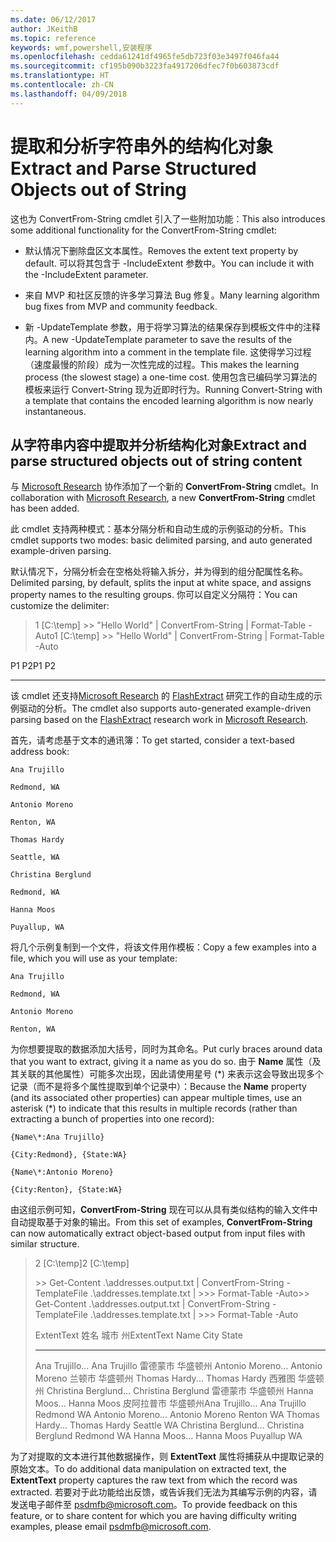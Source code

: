 ```yaml
---
ms.date: 06/12/2017
author: JKeithB
ms.topic: reference
keywords: wmf,powershell,安装程序
ms.openlocfilehash: cedda61241df4965fe5db723f03e3497f046fa44
ms.sourcegitcommit: cf195b090b3223fa4917206dfec7f0b603873cdf
ms.translationtype: HT
ms.contentlocale: zh-CN
ms.lasthandoff: 04/09/2018
---
```

# <a name="extract-and-parse-structured-objects-out-of-string"></a><span data-ttu-id="68bdb-102">提取和分析字符串外的结构化对象</span><span class="sxs-lookup"><span data-stu-id="68bdb-102">Extract and Parse Structured Objects out of String</span></span>
<span data-ttu-id="68bdb-103">这也为 ConvertFrom-String cmdlet 引入了一些附加功能：</span><span class="sxs-lookup"><span data-stu-id="68bdb-103">This also introduces some additional functionality for the ConvertFrom-String cmdlet:</span></span>

-   <span data-ttu-id="68bdb-104">默认情况下删除盘区文本属性。</span><span class="sxs-lookup"><span data-stu-id="68bdb-104">Removes the extent text property by default.</span></span> <span data-ttu-id="68bdb-105">可以将其包含于 -IncludeExtent 参数中。</span><span class="sxs-lookup"><span data-stu-id="68bdb-105">You can include it with the -IncludeExtent parameter.</span></span>

-   <span data-ttu-id="68bdb-106">来自 MVP 和社区反馈的许多学习算法 Bug 修复。</span><span class="sxs-lookup"><span data-stu-id="68bdb-106">Many learning algorithm bug fixes from MVP and community feedback.</span></span>

-   <span data-ttu-id="68bdb-107">新 -UpdateTemplate 参数，用于将学习算法的结果保存到模板文件中的注释内。</span><span class="sxs-lookup"><span data-stu-id="68bdb-107">A new -UpdateTemplate parameter to save the results of the learning algorithm into a comment in the template file.</span></span> <span data-ttu-id="68bdb-108">这使得学习过程（速度最慢的阶段）成为一次性完成的过程。</span><span class="sxs-lookup"><span data-stu-id="68bdb-108">This makes the learning process (the slowest stage) a one-time cost.</span></span> <span data-ttu-id="68bdb-109">使用包含已编码学习算法的模板来运行 Convert-String 现为近即时行为。</span><span class="sxs-lookup"><span data-stu-id="68bdb-109">Running Convert-String with a template that contains the encoded learning algorithm is now nearly instantaneous.</span></span>


<a name="extract-and-parse-structured-objects-out-of-string-content"></a><span data-ttu-id="68bdb-110">从字符串内容中提取并分析结构化对象</span><span class="sxs-lookup"><span data-stu-id="68bdb-110">Extract and parse structured objects out of string content</span></span>
----------------------------------------------------------

<span data-ttu-id="68bdb-111">与 [Microsoft Research](http://research.microsoft.com/) 协作添加了一个新的 **ConvertFrom-String** cmdlet。</span><span class="sxs-lookup"><span data-stu-id="68bdb-111">In collaboration with [Microsoft Research](http://research.microsoft.com/), a new **ConvertFrom-String** cmdlet has been added.</span></span>

<span data-ttu-id="68bdb-112">此 cmdlet 支持两种模式：基本分隔分析和自动生成的示例驱动的分析。</span><span class="sxs-lookup"><span data-stu-id="68bdb-112">This cmdlet supports two modes: basic delimited parsing, and auto generated example-driven parsing.</span></span>

<span data-ttu-id="68bdb-113">默认情况下，分隔分析会在空格处将输入拆分，并为得到的组分配属性名称。</span><span class="sxs-lookup"><span data-stu-id="68bdb-113">Delimited parsing, by default, splits the input at white space, and assigns property names to the resulting groups.</span></span> <span data-ttu-id="68bdb-114">你可以自定义分隔符：</span><span class="sxs-lookup"><span data-stu-id="68bdb-114">You can customize the delimiter:</span></span>

> <span data-ttu-id="68bdb-115">1 \[C:\\temp\] &gt;&gt; "Hello World" | ConvertFrom-String | Format-Table -Auto</span><span class="sxs-lookup"><span data-stu-id="68bdb-115">1 \[C:\\temp\] &gt;&gt; "Hello World" | ConvertFrom-String | Format-Table -Auto</span></span>

<span data-ttu-id="68bdb-116">P1    P2</span><span class="sxs-lookup"><span data-stu-id="68bdb-116">P1    P2</span></span>
--    --

<span data-ttu-id="68bdb-117">该 cmdlet 还支持[Microsoft Research](http://research.microsoft.com) 的 [FlashExtract](http://research.microsoft.com/en-us/um/people/sumitg/flashextract.html) 研究工作的自动生成的示例驱动的分析。</span><span class="sxs-lookup"><span data-stu-id="68bdb-117">The cmdlet also supports auto-generated example-driven parsing based on the [FlashExtract](http://research.microsoft.com/en-us/um/people/sumitg/flashextract.html) research work in [Microsoft Research](http://research.microsoft.com).</span></span>

<span data-ttu-id="68bdb-118">首先，请考虑基于文本的通讯簿：</span><span class="sxs-lookup"><span data-stu-id="68bdb-118">To get started, consider a text-based address book:</span></span>

    Ana Trujillo

    Redmond, WA

    Antonio Moreno

    Renton, WA

    Thomas Hardy

    Seattle, WA

    Christina Berglund

    Redmond, WA

    Hanna Moos

    Puyallup, WA

<span data-ttu-id="68bdb-119">将几个示例复制到一个文件，将该文件用作模板：</span><span class="sxs-lookup"><span data-stu-id="68bdb-119">Copy a few examples into a file, which you will use as your template:</span></span>

    Ana Trujillo

    Redmond, WA

    Antonio Moreno

    Renton, WA



<span data-ttu-id="68bdb-120">为你想要提取的数据添加大括号，同时为其命名。</span><span class="sxs-lookup"><span data-stu-id="68bdb-120">Put curly braces around data that you want to extract, giving it a name as you do so.</span></span> <span data-ttu-id="68bdb-121">由于 **Name** 属性（及其关联的其他属性）可能多次出现，因此请使用星号 (\*) 来表示这会导致出现多个记录（而不是将多个属性提取到单个记录中）：</span><span class="sxs-lookup"><span data-stu-id="68bdb-121">Because the **Name** property (and its associated other properties) can appear multiple times, use an asterisk (\*) to indicate that this results in multiple records (rather than extracting a bunch of properties into one record):</span></span>

    {Name\*:Ana Trujillo}

    {City:Redmond}, {State:WA}

    {Name\*:Antonio Moreno}

    {City:Renton}, {State:WA}

<span data-ttu-id="68bdb-122">由这组示例可知，**ConvertFrom-String** 现在可以从具有类似结构的输入文件中自动提取基于对象的输出。</span><span class="sxs-lookup"><span data-stu-id="68bdb-122">From this set of examples, **ConvertFrom-String** can now automatically extract object-based output from input files with similar structure.</span></span>

> <span data-ttu-id="68bdb-123">2 \[C:\\temp\]</span><span class="sxs-lookup"><span data-stu-id="68bdb-123">2 \[C:\\temp\]</span></span>
>
> <span data-ttu-id="68bdb-124">&gt;&gt; Get-Content .\\addresses.output.txt | ConvertFrom-String -TemplateFile .\\addresses.template.txt | &gt;&gt;&gt; Format-Table -Auto</span><span class="sxs-lookup"><span data-stu-id="68bdb-124">&gt;&gt; Get-Content .\\addresses.output.txt | ConvertFrom-String -TemplateFile .\\addresses.template.txt | &gt;&gt;&gt; Format-Table -Auto</span></span>
>
> <span data-ttu-id="68bdb-125">ExtentText                     姓名               城市     州</span><span class="sxs-lookup"><span data-stu-id="68bdb-125">ExtentText                     Name               City     State</span></span>
> ----------                     ----               ----     -----
> <span data-ttu-id="68bdb-126">Ana Trujillo...              Ana Trujillo       雷德蒙市  华盛顿州 Antonio Moreno...            Antonio Moreno     兰顿市   华盛顿州 Thomas Hardy...              Thomas Hardy       西雅图  华盛顿州 Christina Berglund...        Christina Berglund 雷德蒙市  华盛顿州 Hanna Moos...                Hanna Moos         皮阿拉普市 华盛顿州</span><span class="sxs-lookup"><span data-stu-id="68bdb-126">Ana Trujillo...                Ana Trujillo       Redmond  WA Antonio Moreno...              Antonio Moreno     Renton   WA Thomas Hardy...                Thomas Hardy       Seattle  WA Christina Berglund...          Christina Berglund Redmond  WA Hanna Moos...                  Hanna Moos         Puyallup WA</span></span>

<span data-ttu-id="68bdb-127">为了对提取的文本进行其他数据操作，则 **ExtentText** 属性将捕获从中提取记录的原始文本。</span><span class="sxs-lookup"><span data-stu-id="68bdb-127">To do additional data manipulation on extracted text, the **ExtentText** property captures the raw text from which the record was extracted.</span></span> <span data-ttu-id="68bdb-128">若要对于此功能给出反馈，或告诉我们无法为其编写示例的内容，请发送电子邮件至 <psdmfb@microsoft.com>。</span><span class="sxs-lookup"><span data-stu-id="68bdb-128">To provide feedback on this feature, or to share content for which you are having difficulty writing examples, please email <psdmfb@microsoft.com>.</span></span>